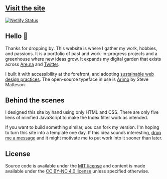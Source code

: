 ## [Visit the site](https://www.francescoimola.com/)

[![Netlify Status](https://api.netlify.com/api/v1/badges/7aef0a5f-bd48-4c6b-9f35-9e69f943c77c/deploy-status)](https://app.netlify.com/sites/awesome-fermi-8535e9/deploys)

## Hello 👋
Thanks for dropping by. This website is where I gather my work, hobbies, and passions. It is a portfolio of past and work-in-progress projects and a greenhouse where new ideas grow. It expands my digital garden that exists across [Are.na](https://www.are.na/francesco-imola-2o2ng4qooxm/) and [Twitter](https://twitter.com/frn_imola).

I built it with accessibility at the forefront, and adopting [sustainable web design practices](https://www.sustainablewebmanifesto.com/). The open-source typeface in use is [Arimo](https://fonts.google.com/specimen/Arimo#about) by Steve Matteson.

## Behind the scenes 

I designed this site by hand using only HTML and CSS. There are only five liens of minified JavaScript to make the Index filter work as intended.

If you want to build something similar, uou can fork my version. I'm hoping to turn this site into a template one day. If this idea sounds interesting, [drop me a message](https://www.francescoimola.com/contact) and it might motivate me to put work into it sooner than later.

## License
Source code is available under the [MIT license](LICENSE) and content is made available under the [CC BY-NC 4.0 license](https://creativecommons.org/licenses/by-nc/4.0/) unless specified otherwise.


